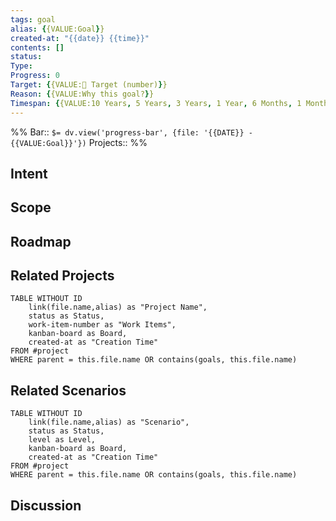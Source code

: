 ```yaml
---
tags: goal
alias: {{VALUE:Goal}}
created-at: "{{date}} {{time}}"
contents: []
status:
Type: 
Progress: 0
Target: {{VALUE:🎯 Target (number)}}
Reason: {{VALUE:Why this goal?}}
Timespan: {{VALUE:10 Years, 5 Years, 3 Years, 1 Year, 6 Months, 1 Month, 1 Week}}
---
```

%%
Bar:: `$= dv.view('progress-bar', {file: '{{DATE}} - {{VALUE:Goal}}'})`
Projects:: 
%%


## Intent

## Scope

## Roadmap

## Related Projects
```dataview
TABLE WITHOUT ID
	link(file.name,alias) as "Project Name",
	status as Status,
	work-item-number as "Work Items",
	kanban-board as Board,
	created-at as "Creation Time"
FROM #project
WHERE parent = this.file.name OR contains(goals, this.file.name)
```

## Related Scenarios
```dataview
TABLE WITHOUT ID
	link(file.name,alias) as "Scenario",
	status as Status,
	level as Level,
	kanban-board as Board,
	created-at as "Creation Time"
FROM #project
WHERE parent = this.file.name OR contains(goals, this.file.name)
```

## Discussion